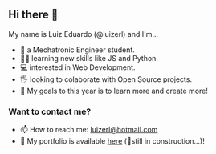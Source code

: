 ## Hi there 👋
My name is Luiz Eduardo (@luizerl) and I'm...
- 🤖 a Mechatronic Engineer student.
- 👨‍💻 learning new skills like JS and Python.
- 💻 interested in Web Development.
- 🖐 looking to colaborate with Open Source projects.
- 🎯 My goals to this year is to learn more and create more!

### Want to contact me?
- 📫 How to reach me: luizerl@hotmail.com
- 💪 My portfolio is available [here](https://luizerl.github.io/) (🔧still in construction...)!
